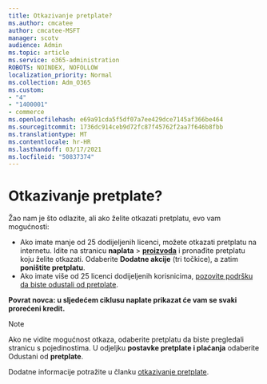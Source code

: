 ```yaml
---
title: Otkazivanje pretplate?
ms.author: cmcatee
author: cmcatee-MSFT
manager: scotv
audience: Admin
ms.topic: article
ms.service: o365-administration
ROBOTS: NOINDEX, NOFOLLOW
localization_priority: Normal
ms.collection: Adm_O365
ms.custom:
- "4"
- "1400001"
- commerce
ms.openlocfilehash: e69a91cda5f5df07a7ee429dce7145af366be464
ms.sourcegitcommit: 1736dc914ceb9d72fc87f45762f2aa7f646b8fbb
ms.translationtype: MT
ms.contentlocale: hr-HR
ms.lasthandoff: 03/17/2021
ms.locfileid: "50837374"
---
```

# <a name="canceling-your-subscription"></a>Otkazivanje pretplate?

Žao nam je što odlazite, ali ako želite otkazati pretplatu, evo vam mogućnosti:
  
- Ako imate manje od 25 dodijeljenih licenci, možete otkazati pretplatu na internetu. Idite na stranicu **naplata** \> **[proizvoda](https://go.microsoft.com/fwlink/p/?linkid=842054)** i pronađite pretplatu koju želite otkazati. Odaberite **Dodatne akcije** (tri točkice), a zatim **poništite pretplatu**.
- Ako imate više od 25 licenci dodijeljenih korisnicima, [pozovite podršku da biste odustali od pretplate](https://docs.microsoft.com/microsoft-365/admin/contact-support-for-business-products?view=o365-worldwide).
  
**Povrat novca: u sljedećem ciklusu naplate prikazat će vam se svaki prorećeni kredit.**

> [!NOTE]
> Ako ne vidite mogućnost otkaza, odaberite pretplatu da biste pregledali stranicu s pojedinostima. U odjeljku **postavke pretplate i plaćanja** odaberite Odustani od **pretplate**.

Dodatne informacije potražite u članku [otkazivanje pretplate](https://docs.microsoft.com/microsoft-365/commerce/subscriptions/cancel-your-subscription).